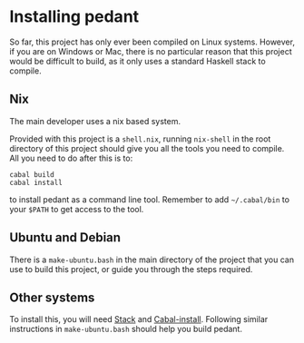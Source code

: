 # Installing pedant

So far, this project has only ever been compiled on Linux systems.
However, if you are on Windows or Mac, there is no particular reason that
this project would be difficult to build, as it only uses a standard Haskell stack to compile.

## Nix

The main developer uses a nix based system.

Provided with this project is a `shell.nix`, running `nix-shell` in the
root directory of this project should give you all the tools you need to
compile. All you need to do after this is to:

```
cabal build
cabal install
```

to install pedant as a command line tool. Remember to add `~/.cabal/bin` to your `$PATH` to get access to the tool.

## Ubuntu and Debian

There is a `make-ubuntu.bash` in the main directory of the project that
you can use to build this project, or guide you through the steps
required.

## Other systems

To install this, you will need
[Stack](https://docs.haskellstack.org/en/stable/README/) and
[Cabal-install](https://www.haskell.org/cabal/). Following similar
instructions in `make-ubuntu.bash` should help you build pedant. 
